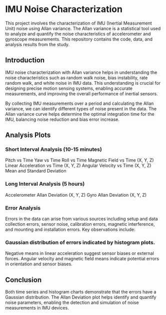 # IMU Noise Characterization

This project involves the characterization of IMU (Inertial Measurement Unit) noise using Allan variance. The Allan variance is a statistical tool used to analyze and quantify the noise characteristics of accelerometer and gyroscope measurements. This repository contains the code, data, and analysis results from the study.

## Introduction
IMU noise characterization with Allan variance helps in understanding the noise characteristics such as random walk noise, bias instability, rate random walk, and white noise in IMU data. This understanding is crucial for designing precise motion sensing systems, enabling accurate measurements, and improving the overall performance of inertial sensors.

By collecting IMU measurements over a period and calculating the Allan variance, we can identify different types of noise present in the data. The Allan variance curve helps determine the optimal integration time for the IMU, balancing noise reduction and bias error increase.

## Analysis Plots
### Short Interval Analysis (10-15 minutes)
Pitch vs Time
Yaw vs Time
Roll vs Time
Magnetic Field vs Time (X, Y, Z)
Linear Acceleration vs Time (X, Y, Z)
Angular Velocity vs Time (X, Y, Z)
Mean and Standard Deviation

### Long Interval Analysis (5 hours)
Accelerometer Allan Deviation (X, Y, Z)
Gyro Allan Deviation (X, Y, Z)

### Error Analysis
Errors in the data can arise from various sources including setup and data collection errors, sensor noise, calibration errors, magnetic interference, and mounting and installation errors. Key observations include:

### Gaussian distribution of errors indicated by histogram plots.
Negative means in linear acceleration suggest sensor biases or external forces.
Angular velocity and magnetic field means indicate potential errors in orientation and sensor biases.

## Conclusion
Both time series and histogram charts demonstrate that the errors have a Gaussian distribution. The Allan Deviation plot helps identify and quantify noise parameters, enabling the detection and simulation of noise measurements in IMU devices.
